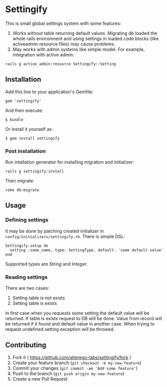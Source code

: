 # Settingify

This is small global settings system with some features:

1. Works without table returning default values. Migrating db loaded the whole rails environment
   and using settings in loaded code blocks (like activeadmin resource
   files) may cause problems.
2. May works with admin systems like simple model. For example,
   integration with active admin:

```
rails g active_admin:resource Settingify::Setting
```

## Installation

Add this line to your application's Gemfile:

    gem 'settingify'

And then execute:

    $ bundle

Or install it yourself as:

    $ gem install settingify

### Post installation

Run intallation generator for installing migration and initializer:

```
rails g settingify:install
```

Then migrate:

```
rake db:migrate
```

## Usage

### Defining settings

It may be done by patching created initializer in
`config/initializers/settingify.rb`. There is simple DSL:

```
Settingify.setup do
  setting :some_name, type: SettingType, default: 'some default value'
end
```

Supported types are _String_ and _Integer_.

### Reading settings

There are two cases:

1. Setting table is not exists
2. Setting table is exists

In first case when you requests some setting the default value will be
returned.
If table is exists request to DB will be done. Value from record will be
returned if it found and default value in another case.
When trying to request undefined setting exception will be throwed.


## Contributing

1. Fork it ( https://github.com/alterego-labs/settingify/fork )
2. Create your feature branch (`git checkout -b my-new-feature`)
3. Commit your changes (`git commit -am 'Add some feature'`)
4. Push to the branch (`git push origin my-new-feature`)
5. Create a new Pull Request
